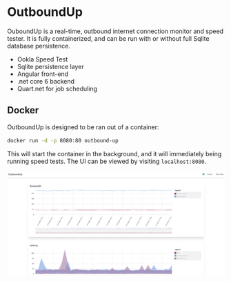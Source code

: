 # OutboundUp

OuboundUp is a real-time, outbound internet connection monitor and speed tester. It is fully containerized, and can be run with or without full Sqlite database persistence.

- Ookla Speed Test
- Sqlite persistence layer
- Angular front-end
- .net core 6 backend
- Quart.net for job scheduling

## Docker

OutboundUp is designed to be ran out of a container:

```sh
docker run -d -p 8080:80 outbound-up
```

This will start the container in the background, and it will immediately being running speed tests. The UI can be viewed by visiting `localhost:8080`.

![Screenshot](outboundup-screenshot.png)
